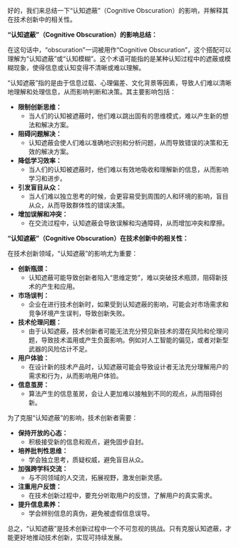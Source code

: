 好的，我们来总结一下“认知遮蔽”（Cognitive Obscuration）的影响，并解释其在技术创新中的相关性。

**“认知遮蔽”（Cognitive Obscuration）的影响总结：**

在这句话中，“obscuration”一词被用作“Cognitive Obscuration”，这个搭配可以理解为“认知遮蔽”或“认知模糊”。这个术语可能指的是某种认知过程中的遮蔽或模糊现象，使得信息或认知变得不清晰或难以理解。

“认知遮蔽”指的是由于信息过载、心理偏差、文化背景等因素，导致人们难以清晰地理解和处理信息，从而影响判断和决策。其主要影响包括：

- **限制创新思维：**
    - 当人们的认知被遮蔽时，他们难以跳出固有的思维模式，难以产生新的想法和解决方案。
- **阻碍问题解决：**
    - 认知遮蔽会使人们难以准确地识别和分析问题，从而导致错误的决策和无效的解决方案。
- **降低学习效率：**
    - 当人们的认知被遮蔽时，他们难以有效地吸收和理解新的信息，从而影响学习和进步。
- **引发盲目从众：**
    - 当人们难以独立思考的时候，会更容易受到周围的人和环境的影响，盲目从众，从而导致群体性的错误决策。
- **增加误解和冲突：**
    - 在交流过程中，认知遮蔽会导致误解和沟通障碍，从而增加冲突和摩擦。

**“认知遮蔽”（Cognitive Obscuration）在技术创新中的相关性：**

在技术创新领域，“认知遮蔽”的影响尤为重要：

- **创新瓶颈：**
    - 认知遮蔽可能导致创新者陷入“思维定势”，难以突破技术瓶颈，阻碍新技术的产生和应用。
- **市场误判：**
    - 企业在进行技术创新时，如果受到认知遮蔽的影响，可能会对市场需求和竞争环境产生误判，导致创新失败。
- **技术伦理问题：**
    - 由于认知遮蔽，技术创新者可能无法充分预见新技术的潜在风险和伦理问题，导致技术滥用或产生负面影响。例如对人工智能的偏见，或者对新型武器的风险估计不足。
- **用户体验：**
    - 在设计新的技术产品时，认知遮蔽可能会导致设计者无法充分理解用户的需求和行为，从而影响用户体验。
- **信息茧房：**
    - 算法产生的信息茧房，会让人更加难以接触到不同的观点，从而阻碍创新。

为了克服“认知遮蔽”的影响，技术创新者需要：

- **保持开放的心态：**
    - 积极接受新的信息和观点，避免固步自封。
- **培养批判性思维：**
    - 学会独立思考，质疑权威，避免盲目从众。
- **加强跨学科交流：**
    - 与不同领域的人交流，拓展视野，激发创新灵感。
- **注重用户反馈：**
    - 在技术创新过程中，要充分听取用户的反馈，了解用户的真实需求。
- **提升信息素养：**
    - 学会辨别信息的真伪，避免被虚假信息误导。

总之，“认知遮蔽”是技术创新过程中一个不可忽视的挑战。只有克服认知遮蔽，才能更好地推动技术创新，实现可持续发展。